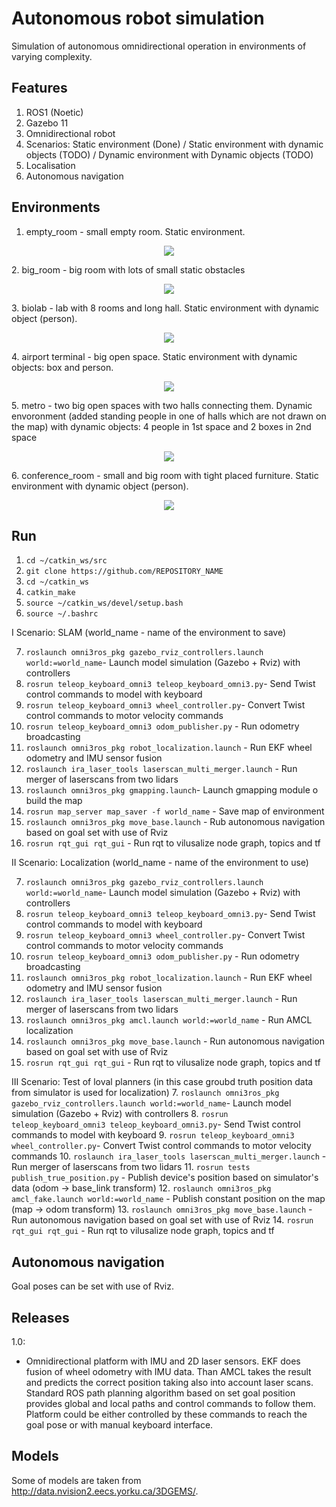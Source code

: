 # Autonomous robot simulation
Simulation of autonomous omnidirectional operation in environments of varying complexity.

## Features
1. ROS1 (Noetic)
2. Gazebo 11
3. Omnidirectional robot
4. Scenarios: Static environment (Done) / Static environment with dynamic objects (TODO) / Dynamic environment with Dynamic objects (TODO)
5. Localisation
6. Autonomous navigation
  
## Environments
1. empty_room - small empty room. Static environment.
<p align="center">
  <img src="images/room.png">
  <br/>
</p>
2. big_room - big room with lots of small static obstacles
<p align="center">
  <img src="images/big_room.png">
  <br/>
</p>
3. biolab - lab with 8 rooms and long hall. Static environment with dynamic object (person).
<p align="center">
  <img src="images/biolab.png">
  <br/>
</p>
4. airport terminal - big open space. Static environment with dynamic objects: box and person.
<p align="center">
  <img src="images/airport_terminal.png">
  <br/>
</p>
5. metro - two big open spaces with two halls connecting them. Dynamic envoronment (added standing people in one of halls which are not drawn on the map) with dynamic objects: 4 people in 1st space and 2 boxes in 2nd space
<p align="center">
  <img src="images/metro.png">
  <br/>
</p>
6. conference_room - small and big room with tight placed furniture. Static environment with dynamic object (person).  
<p align="center">
  <img src="images/conference_room.png">
  <br/>
</p>

## Run
1.  `cd ~/catkin_ws/src`
2.  `git clone https://github.com/REPOSITORY_NAME`
3.  `cd ~/catkin_ws`
4.  `catkin_make`
5.  `source ~/catkin_ws/devel/setup.bash`
6.  `source ~/.bashrc`

I Scenario: SLAM (world_name - name of the environment to save)

7. `roslaunch omni3ros_pkg gazebo_rviz_controllers.launch world:=world_name`- Launch model simulation (Gazebo + Rviz) with controllers
8. `rosrun teleop_keyboard_omni3 teleop_keyboard_omni3.py`- Send Twist control commands to model with keyboard
9. `rosrun teleop_keyboard_omni3 wheel_controller.py`- Convert Twist control commands to motor velocity commands
10. `rosrun teleop_keyboard_omni3 odom_publisher.py` - Run odometry broadcasting
11. `roslaunch omni3ros_pkg robot_localization.launch` - Run EKF wheel odometry and IMU sensor fusion
12. `roslaunch ira_laser_tools laserscan_multi_merger.launch` - Run merger of laserscans from two lidars
13. `roslaunch omni3ros_pkg gmapping.launch`- Launch gmapping module o build the map
14. `rosrun map_server map_saver -f world_name` - Save map of environment
15. `roslaunch omni3ros_pkg move_base.launch` - Rub autonomous navigation based on goal set with use of Rviz
16. `rosrun rqt_gui rqt_gui` - Run rqt to vilusalize node graph, topics and tf 

II Scenario: Localization (world_name - name of the environment to use)

7. `roslaunch omni3ros_pkg gazebo_rviz_controllers.launch world:=world_name`- Launch model simulation (Gazebo + Rviz) with controllers
8. `rosrun teleop_keyboard_omni3 teleop_keyboard_omni3.py`- Send Twist control commands to model with keyboard
9. `rosrun teleop_keyboard_omni3 wheel_controller.py`- Convert Twist control commands to motor velocity commands
10. `rosrun teleop_keyboard_omni3 odom_publisher.py` - Run odometry broadcasting
11. `roslaunch omni3ros_pkg robot_localization.launch` - Run EKF wheel odometry and IMU sensor fusion
12. `roslaunch ira_laser_tools laserscan_multi_merger.launch` - Run merger of laserscans from two lidars
13. `roslaunch omni3ros_pkg amcl.launch world:=world_name` - Run AMCL localization
14. `roslaunch omni3ros_pkg move_base.launch` - Run autonomous navigation based on goal set with use of Rviz
15. `rosrun rqt_gui rqt_gui` - Run rqt to vilusalize node graph, topics and tf 

III Scenario: Test of loval planners (in this case groubd truth position data from simulator is used for localization)
7. `roslaunch omni3ros_pkg gazebo_rviz_controllers.launch world:=world_name`- Launch model simulation (Gazebo + Rviz) with controllers
8. `rosrun teleop_keyboard_omni3 teleop_keyboard_omni3.py`- Send Twist control commands to model with keyboard
9. `rosrun teleop_keyboard_omni3 wheel_controller.py`- Convert Twist control commands to motor velocity commands
10. `roslaunch ira_laser_tools laserscan_multi_merger.launch` - Run merger of laserscans from two lidars
11. `rosrun tests publish_true_position.py` - Publish device's position based on simulator's data (odom -> base_link transform)
12. `roslaunch omni3ros_pkg amcl_fake.launch world:=world_name` - Publish constant position on the map (map -> odom transform)
13. `roslaunch omni3ros_pkg move_base.launch` - Run autonomous navigation based on goal set with use of Rviz
14. `rosrun rqt_gui rqt_gui` - Run rqt to vilusalize node graph, topics and tf 

## Autonomous navigation
Goal poses can be set with use of Rviz. 

## Releases
1.0:
* Omnidirectional platform with IMU and 2D laser sensors. EKF does fusion of wheel odometry with IMU data. Than AMCL takes the result and predicts the correct position taking also into account laser scans. Standard ROS path planning algorithm based on set goal position provides global and local paths and control commands to follow them. Platform could be either controlled by these commands to reach the goal pose or with manual keyboard interface.

## Models
Some of models are taken from http://data.nvision2.eecs.yorku.ca/3DGEMS/.